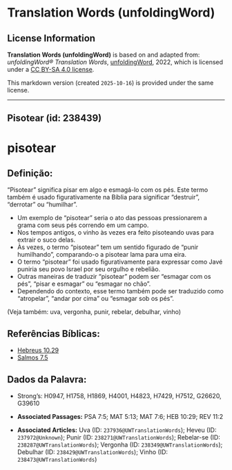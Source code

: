 # Translation Words (unfoldingWord)

## License Information

**Translation Words (unfoldingWord)** is based on and adapted from: _unfoldingWord® Translation Words_, [unfoldingWord](https://unfoldingword.org/utw), 2022, which is licensed under a [CC BY-SA 4.0 license](https://creativecommons.org/licenses/by-sa/4.0/legalcode.en).

This markdown version (created `2025-10-16`) is provided under the same license.



--------------------------------

## Pisotear (id: 238439)

pisotear
========

Definição:
----------

“Pisotear” significa pisar em algo e esmagá\-lo com os pés. Este termo também é usado figurativamente na Bíblia para significar “destruir”, “derrotar” ou “humilhar”.

* Um exemplo de “pisotear” seria o ato das pessoas pressionarem a grama com seus pés correndo em um campo.
* Nos tempos antigos, o vinho às vezes era feito pisoteando uvas para extrair o suco delas.
* Às vezes, o termo “pisotear” tem um sentido figurado de “punir humilhando”, comparando\-o a pisotear lama para uma eira.
* O termo “pisotear” foi usado figurativamente para expressar como Javé puniria seu povo Israel por seu orgulho e rebelião.
* Outras maneiras de traduzir “pisotear” podem ser “esmagar com os pés”, “pisar e esmagar” ou “esmagar no chão”.
* Dependendo do contexto, esse termo também pode ser traduzido como “atropelar”, “andar por cima” ou “esmagar sob os pés”.

(Veja também: uva, vergonha, punir, rebelar, debulhar, vinho)

Referências Bíblicas:
---------------------

* [Hebreus 10\.29](https://ref.ly/Heb10:29)
* [Salmos 7\.5](https://ref.ly/Ps7:5)

Dados da Palavra:
-----------------

* Strong’s: H0947, H1758, H1869, H4001, H4823, H7429, H7512, G26620, G39610

* **Associated Passages:** PSA 7:5; MAT 5:13; MAT 7:6; HEB 10:29; REV 11:2
* **Associated Articles:** Uva (ID: `237936@UWTranslationWords`); Heveu (ID: `237972@Unknown`); Punir (ID: `238271@UWTranslationWords`); Rebelar-se (ID: `238287@UWTranslationWords`); Vergonha (ID: `238349@UWTranslationWords`); Debulhar (ID: `238429@UWTranslationWords`); Vinho (ID: `238473@UWTranslationWords`)


